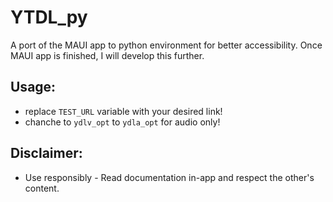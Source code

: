 # YTDL_py
A port of the MAUI app to python environment for better accessibility. Once MAUI app is finished, I will develop this further.

## Usage:
- replace `TEST_URL` variable with your desired link!
- chanche to `ydlv_opt` to `ydla_opt` for audio only!

## Disclaimer:
- Use responsibly - Read documentation in-app and respect the other's content.
